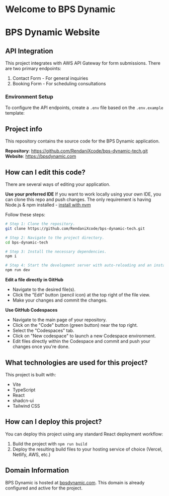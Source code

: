 # Welcome to BPS Dynamic
# BPS Dynamic Website

## API Integration

This project integrates with AWS API Gateway for form submissions. There are two primary endpoints:

1. Contact Form - For general inquiries
2. Booking Form - For scheduling consultations

### Environment Setup

To configure the API endpoints, create a `.env` file based on the `.env.example` template:
## Project info
This repository contains the source code for the BPS Dynamic application.

**Repository**: https://github.com/RendaniXcode/bps-dynamic-tech.git
**Website**: https://bpsdynamic.com

## How can I edit this code?

There are several ways of editing your application.

**Use your preferred IDE**
If you want to work locally using your own IDE, you can clone this repo and push changes.
The only requirement is having Node.js & npm installed - [install with nvm](https://github.com/nvm-sh/nvm#installing-and-updating)

Follow these steps:
```sh
# Step 1: Clone the repository.
git clone https://github.com/RendaniXcode/bps-dynamic-tech.git

# Step 2: Navigate to the project directory.
cd bps-dynamic-tech

# Step 3: Install the necessary dependencies.
npm i

# Step 4: Start the development server with auto-reloading and an instant preview.
npm run dev
```

**Edit a file directly in GitHub**
- Navigate to the desired file(s).
- Click the "Edit" button (pencil icon) at the top right of the file view.
- Make your changes and commit the changes.

**Use GitHub Codespaces**
- Navigate to the main page of your repository.
- Click on the "Code" button (green button) near the top right.
- Select the "Codespaces" tab.
- Click on "New codespace" to launch a new Codespace environment.
- Edit files directly within the Codespace and commit and push your changes once you're done.

## What technologies are used for this project?
This project is built with:
- Vite
- TypeScript
- React
- shadcn-ui
- Tailwind CSS

## How can I deploy this project?
You can deploy this project using any standard React deployment workflow:

1. Build the project with `npm run build`
2. Deploy the resulting build files to your hosting service of choice (Vercel, Netlify, AWS, etc.)

## Domain Information
BPS Dynamic is hosted at [bpsdynamic.com](https://bpsdynamic.com). This domain is already configured and active for the project.
